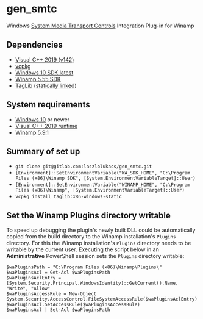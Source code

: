 # gen_smtc

Windows [System Media Transport Controls](https://learn.microsoft.com/en-us/windows/uwp/audio-video-camera/integrate-with-systemmediatransportcontrols) Integration Plug-in for Winamp

## Dependencies
* [Visual C++ 2019 (v142)](https://visualstudio.microsoft.com/downloads/)
* [vcpkg](https://vcpkg.io/en/index.html)
* [Windows 10 SDK latest](https://developer.microsoft.com/en-us/windows/downloads/sdk-archive/)
* [Winamp 5.55 SDK](http://wiki.winamp.com/#Plug-in_Developer)
* [TagLib](https://taglib.org/) ([statically linked](https://levelup.gitconnected.com/how-to-statically-link-c-libraries-with-vcpkg-visual-studio-2019-435c2d4ace03))

## System requirements
* [Windows 10](https://www.microsoft.com/en-us/windows) or newer
* [Visual C++ 2019 runtime](https://aka.ms/vs/17/release/vc_redist.x86.exe)
* [Winamp 5.9.1](https://download.nullsoft.com/winamp/misc/Winamp591_10029_final_full_en-us.exe)

## Summary of set up
* `git clone git@gitlab.com:laszlolukacs/gen_smtc.git`
* `[Environment]::SetEnvironmentVariable("WA_SDK_HOME", "C:\Program Files (x86)\Winamp SDK", [System.EnvironmentVariableTarget]::User)`
* `[Environment]::SetEnvironmentVariable("WINAMP_HOME", "C:\Program Files (x86)\Winamp", [System.EnvironmentVariableTarget]::User)`
* `vcpkg install taglib:x86-windows-static`

## Set the Winamp Plugins directory writable
To speed up debugging the plugin's newly built DLL could be automatically copied from the build directory to the Winamp installation's `Plugins` directory.
For this the Winamp installation's `Plugins` directory needs to be writable by the current user.
Executing the script below in an **Administrative** PowerShell session sets the `Plugins` directory writable: 
```(PowerShell)
$waPluginsPath = "C:\Program Files (x86)\Winamp\Plugins\"
$waPluginsAcl = Get-Acl $waPluginsPath
$waPluginsAclEntry = [System.Security.Principal.WindowsIdentity]::GetCurrent().Name, "Write", "Allow"
$waPluginsAccessRule = New-Object System.Security.AccessControl.FileSystemAccessRule($waPluginsAclEntry)
$waPluginsAcl.SetAccessRule($waPluginsAccessRule)
$waPluginsAcl | Set-Acl $waPluginsPath
```
